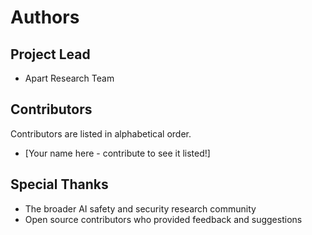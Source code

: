 # Authors

## Project Lead
- Apart Research Team

## Contributors
Contributors are listed in alphabetical order.

- [Your name here - contribute to see it listed!]

## Special Thanks
- The broader AI safety and security research community
- Open source contributors who provided feedback and suggestions